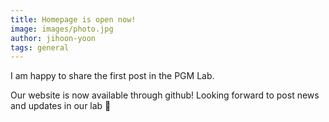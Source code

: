 ```yaml
---
title: Homepage is open now!
image: images/photo.jpg
author: jihoon-yoon
tags: general
---
```


I am happy to share the first post in the PGM Lab.

Our website is now available through github!
Looking forward to post news and updates in our lab 🤗
